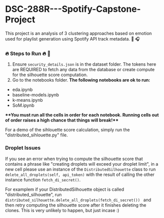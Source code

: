# DSC-288R---Spotify-Capstone-Project

This project is an analysis of 3 clustering approaches based on emotion used for playlist generation using Spotify API track metadata. :musical_note: :headphones:

### :fire: Steps to Run :fire: :rocket:

1. Ensure ```security_details.json``` is in the dataset folder. The tokens here are REQUIRED to fetch any data from the database or create compute for the silhouette score computation.
2. Go to the notebooks folder. <b>The following notebooks are ok to run:</b>

- eda.ipynb
- baseline-models.ipynb
- k-means.ipynb
- SoM.ipynb

<b> \*\*You must run all the cells in order for each notebook. Running cells out of order raises a high chance that things will break!\*\*</b>

For a demo of the sihlouette score calculation, simply run the "distributed_sihlouette.py" file.

### Droplet Issues
If you see an error when trying to compute the silhouette score that contains a phrase like "creating droplets will exceed your droplet limit", in a new cell please use an instance of the ```DistributedSilhouette``` class to run ```delete_all_droplets(self, api_token)``` with the result of calling the other instance function ```fetch_di_secret()```.

For examplem if your DistributedSilhouette object is called "distributed_silhouette", run ```distributed_silhouette.delete_all_droplets(fetch_di_secret()) ```
and then retry computing the silhouette score after it finishes deleting the clones. This is very unlikely to happen, but just incase :)
